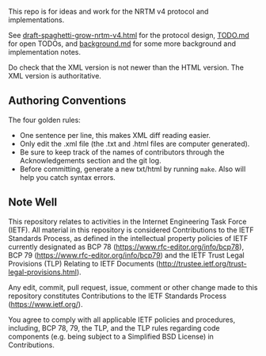 This repo is for ideas and work for the NRTM v4 protocol and implementations.

See [draft-spaghetti-grow-nrtm-v4.html](https://htmlpreview.github.io/?https://github.com/mxsasha/nrtmv4/blob/main/draft-spaghetti-grow-nrtm-v4.html) for
the protocol design, [TODO.md](TODO.md) for
open TODOs, and [background.md](background.md) for some more background and
implementation notes.

Do check that the XML version is not newer than the HTML version. The XML version
is authoritative.

Authoring Conventions
---------------------

The four golden rules:

* One sentence per line, this makes XML diff reading easier.
* Only edit the .xml file (the .txt and .html files are computer generated).
* Be sure to keep track of the names of contributors through the Acknowledgements section and the git log.
* Before committing, generate a new txt/html by running `make`. Also will help you catch syntax errors.

Note Well
------

This repository relates to activities in the Internet Engineering Task Force
(IETF). All material in this repository is considered Contributions to the IETF
Standards Process, as defined in the intellectual property policies of IETF
currently designated as BCP 78 (https://www.rfc-editor.org/info/bcp78), BCP 79
(https://www.rfc-editor.org/info/bcp79) and the IETF Trust Legal Provisions
(TLP) Relating to IETF Documents (http://trustee.ietf.org/trust-legal-provisions.html).

Any edit, commit, pull request, issue, comment or other change made to this
repository constitutes Contributions to the IETF Standards Process
(https://www.ietf.org/).

You agree to comply with all applicable IETF policies and procedures,
including, BCP 78, 79, the TLP, and the TLP rules regarding code components
(e.g. being subject to a Simplified BSD License) in Contributions.
